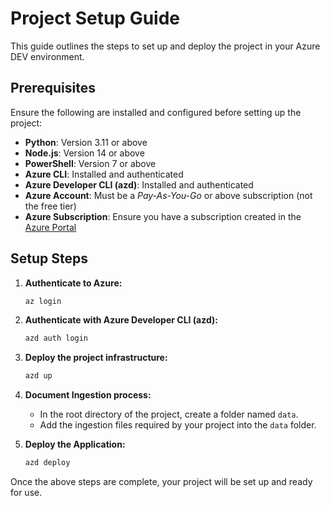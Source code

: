 # Project Setup Guide

This guide outlines the steps to set up and deploy the project in your Azure DEV environment.

## Prerequisites

Ensure the following are installed and configured before setting up the project:

- **Python**: Version 3.11 or above
- **Node.js**: Version 14 or above
- **PowerShell**: Version 7 or above
- **Azure CLI**: Installed and authenticated
- **Azure Developer CLI (azd)**: Installed and authenticated
- **Azure Account**: Must be a *Pay-As-You-Go* or above subscription (not the free tier)
- **Azure Subscription**: Ensure you have a subscription created in the [Azure Portal](https://portal.azure.com/)

## Setup Steps

1. **Authenticate to Azure:**
    ```bash
    az login
    ```

2. **Authenticate with Azure Developer CLI (azd):**
    ```bash
    azd auth login
    ```

3. **Deploy the project infrastructure:**
    ```bash
    azd up
    ```

4. **Document Ingestion process:**
    - In the root directory of the project, create a folder named `data`.
    - Add the ingestion files required by your project into the `data` folder.

5. **Deploy the Application:**
    ```bash
    azd deploy
    ```

Once the above steps are complete, your project will be set up and ready for use.
